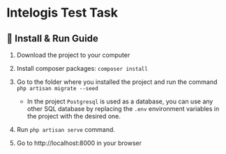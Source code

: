 # Intelogis Test Task

## 💾 Install & Run Guide

1. Download the project to your computer
2. Install composer packages: `composer install`
3. Go to the folder where you installed the project and run the command `php artisan migrate --seed`
    - In the project `Postgresql` is used as a database, you can use any other SQL database by replacing the `.env` environment variables in the project with the desired one.

4. Run `php artisan serve` command.
5. Go to http://localhost:8000 in your browser